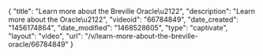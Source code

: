 {
    "title": "Learn more about the Breville Oracle\u2122",
    "description": "Learn more about the Oracle\u2122",
    "videoid": "66784849",
    "date_created": "1456174864",
    "date_modified": "1468528605",
    "type": "captivate",
    "layout": "video",
    "url": "\/v\/learn-more-about-the-breville-oracle\/66784849"
}